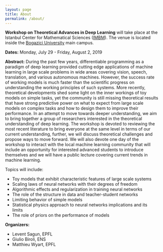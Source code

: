 ```yaml
---
layout: page
title: About
permalink: /about/
---
```


**Workshop on Theoretical Advances in Deep Learning** will take place at the Istanbul Center for Mathematical Sciences ([IMBM](http://www.imbm.org.tr)). The venue is located inside the [Bogazici University](http://www.boun.edu.tr/en_US/Content/About_BU/About_BU) main campus.  

**Dates:** Monday, July 29 - Friday, August 2, 2019   

**Abstract:** During the past few years, differentiable programming as a paradigm of deep learning provided cutting edge applications of machine learning in large scale problems in wide areas covering vision, speech, translation, and various autonomous machines. However, the success rate of working models is much faster than the scientific progress on understanding the working principles of such systems. More recently, theoretical developments shed some light on the inner workings of toy models on simple tasks, yet the community is still missing theoretical results that have strong predictive power on what to expect from large scale models on complex tasks and how to design them to improve their performance. In an attempt to move towards deeper understanding, we aim to bring together a group of researchers interested in the theoretical understanding of deep learning. The workshop is devoted to reviewing the most recent literature to bring everyone at the same level in terms of our current understanding, further, we will discuss theoretical challenges and propose ways to move forward. We will also devote one day of the workshop to interact with the local machine learning community that will include an opportunity for interested advanced students to introduce themselves and we will have a public lecture covering current trends in machine learning.  

Topics will include:  
- Toy models that exhibit characteristic features of large scale systems  
- Scaling laws of neural networks with their degrees of freedom  
- Algorithmic effects and regularization in training neural networks  
- The role of the structure in data and teacher-student networks  
- Limiting behavior of simple models  
- Statistical physics approach to neural networks implications and its limits  
- The role of priors on the performance of models  

**Organizers:** 
- Levent Sagun, EPFL
- Giulio Biroli, ENS
- Matthieu Wyart, EPFL  

